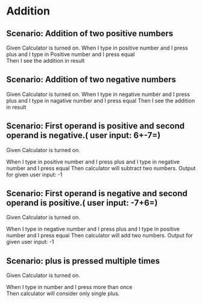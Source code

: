 # Addition

## Scenario: Addition of two positive numbers
  
  Given Calculator is turned on.
  When I type in positive number and I press plus and I type in Positive number and I press equal  
  Then I see the addition in result

## Scenario: Addition of two negative numbers
  
  Given Calculator is turned on.
  When I type in negative number and I press plus and I type in nagative number and I press equal
  Then I see the addition in result
  
## Scenario: First operand is positive and second operand is negative.( user input: 6+-7=)
  
  Given Calculator is turned on.

  When I type in positive number and I press plus and I type in negative number and I press equal
  Then calculator will subtract two numbers. Output for given user input: -1
  
## Scenario: First operand is negative and second operand is positive.( user input: -7+6=)
  
  Given Calculator is turned on.

  When I type in negative number and I press plus and I type in positive number and I press equal
  Then calculator will add two numbers. Output for given user input: -1
  
## Scenario: plus is pressed multiple times
  
  Given Calculator is turned on.

  When I type in number and I press more than once  
  Then calculator will consider only single plus.
